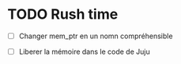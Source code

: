 # TODO Rush time

- [ ] Changer mem_ptr en un nomn compréhensible
- [ ] Liberer la mémoire dans le code de Juju

